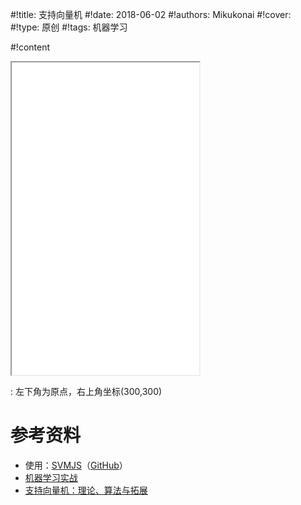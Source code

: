 
#!title:    支持向量机
#!date:     2018-06-02
#!authors:  Mikukonai
#!cover:    
#!type:     原创
#!tags:     机器学习

#!content

<iframe class="MikumarkIframe" src="./html/支持向量机.html" height="500px"></iframe>

: 左下角为原点，右上角坐标(300,300)

# 参考资料

+ 使用：[SVMJS](https://cs.stanford.edu/people/karpathy/svmjs/demo/)（[GitHub](https://github.com/karpathy/svmjs/)）
+ [机器学习实战](https://book.douban.com/subject/24703171/)
+ [支持向量机：理论、算法与拓展](https://book.douban.com/subject/3927560/)
